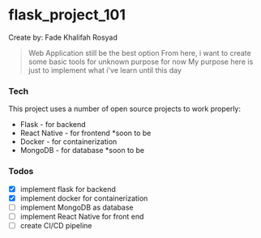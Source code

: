 # flask_project_101
Create by: Fade Khalifah Rosyad

> Web Application still be the best option
> From here, i want to create some basic tools for unknown purpose for now
> My purpose here is just to implement what i've learn until this day

### Tech

This project uses a number of open source projects to work properly:

* Flask - for backend
* React Native - for frontend *soon to be
* Docker - for containerization
* MongoDB - for database *soon to be

### Todos

- [x] implement flask for backend
- [x] implement docker for containerization
- [ ] implement MongoDB as database
- [ ] implement React Native for front end
- [ ] create CI/CD pipeline
